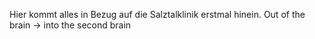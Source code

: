 Hier kommt alles in Bezug auf die Salztalklinik erstmal hinein. Out of the brain -> into the second brain
